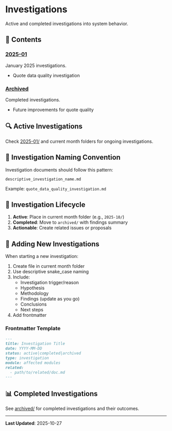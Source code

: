 # Investigations

Active and completed investigations into system behavior.

## 📁 Contents

### [2025-01](2025-01/)
January 2025 investigations.
- Quote data quality investigation

### [Archived](archived/)
Completed investigations.
- Future improvements for quote quality

## 🔍 Active Investigations

Check [2025-01/](2025-01/) and current month folders for ongoing investigations.

## 📝 Investigation Naming Convention

Investigation documents should follow this pattern:
```
descriptive_investigation_name.md
```

Example: `quote_data_quality_investigation.md`

## 🎯 Investigation Lifecycle

1. **Active**: Place in current month folder (e.g., `2025-10/`)
2. **Completed**: Move to `archived/` with findings summary
3. **Actionable**: Create related issues or proposals

## 📝 Adding New Investigations

When starting a new investigation:
1. Create file in current month folder
2. Use descriptive snake_case naming
3. Include:
   - Investigation trigger/reason
   - Hypothesis
   - Methodology
   - Findings (update as you go)
   - Conclusions
   - Next steps
4. Add frontmatter

### Frontmatter Template
```markdown
---
title: Investigation Title
date: YYYY-MM-DD
status: active|completed|archived
type: investigation
module: affected modules
related:
  - path/to/related/doc.md
---
```

## 📊 Completed Investigations

See [archived/](archived/) for completed investigations and their outcomes.

---

**Last Updated**: 2025-10-27
